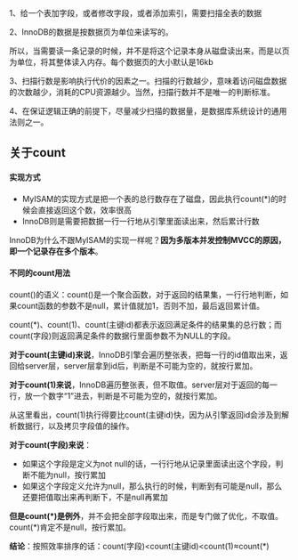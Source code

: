 1、给一个表加字段，或者修改字段，或者添加索引，需要扫描全表的数据

2、InnoDB的数据是按数据页为单位来读写的。

所以，当需要读一条记录的时候，并不是将这个记录本身从磁盘读出来，而是以页为单位，将其整体读入内存。每个数据页的大小默认是16kb

3、扫描行数是影响执行代价的因素之一。扫描的行数越少，意味着访问磁盘数据的次数越少，消耗的CPU资源越少。当然，扫描行数并不是唯一的判断标准。

4、在保证逻辑正确的前提下，尽量减少扫描的数据量，是数据库系统设计的通用法则之一。

## 关于count

#### 实现方式

* MyISAM的实现方式是把一个表的总行数存在了磁盘，因此执行count(*)的时候会直接返回这个数，效率很高
* InnoDB则是需要把数据一行一行地从引擎里面读出来，然后累计行数

InnoDB为什么不跟MyISAM的实现一样呢？**因为多版本并发控制MVCC的原因，即一个记录存在多个版本**。

#### 不同的count用法

count()的语义：count()是一个聚合函数，对于返回的结果集，一行行地判断，如果count函数的参数不是null，累计值就加1，否则不加，最后返回累计值。

count(*)、count(1)、count(主键id)都表示返回满足条件的结果集的总行数；而count(字段)则返回满足条件的数据行里面参数不为NULL的字段。

**对于count(主键id)来说**，InnoDB引擎会遍历整张表，把每一行的id值取出来，返回给server层，server层拿到id后，判断是不可能为空的，就按行累加。

**对于count(1)来说**，InnoDB遍历整张表，但不取值。server层对于返回的每一行，放一个数字“1”进去，判断是不可能为空的，就按行累加。

从这里看出，count(1)执行得要比count(主键id)快，因为从引擎返回id会涉及到解析数据行，以及拷贝字段值的操作。

**对于count(字段)来说**：

* 如果这个字段是定义为not null的话，一行行地从记录里面读出这个字段，判断不能为null，按行累加
* 如果这个字段定义允许为null，那么执行的时候，判断到有可能是null，那么还要把值取出来再判断下，不是null再累加

**但是count(*)是例外**，并不会把全部字段取出来，而是专门做了优化，不取值。count(*)肯定不是null，按行累加。

**结论**：按照效率排序的话：count(字段)<count(主键id)<count(1)≈count(*)